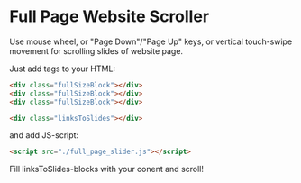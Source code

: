 # Full Page Website Scroller

Use mouse wheel, or "Page Down"/"Page Up" keys, or vertical touch-swipe movement for scrolling slides of website page.

Just add tags to your HTML:

```html
<div class="fullSizeBlock"></div>
<div class="fullSizeBlock"></div>
<div class="fullSizeBlock"></div>

<div class="linksToSlides"></div>
```

and add JS-script:
```html
<script src="./full_page_slider.js"></script>
```

Fill linksToSlides-blocks with your conent and scroll!